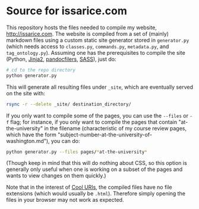 # Source for issarice.com

This repository hosts the files needed to compile my website,
<http://issarice.com>.  The website is compiled from a set of (mainly)
markdown files using a custom static site generator stored in
`generator.py` (which needs access to `classes.py`, `commands.py`,
`metadata.py`, and `tag_ontology.py`).  Assuming one has the
prerequisites to compile the site (Python,
[Jinja2](http://jinja.pocoo.org/),
[pandocfilers](https://github.com/jgm/pandocfilters/), [SASS](http://sass-lang.com/)), just
do:

~~~~bash
# cd to the repo directory
python generator.py
~~~~

This will generate all resulting files under `_site`, which are eventually
served on the site with:

```bash
rsync -r --delete _site/ destination_directory/
```

If you only want to compile some of the pages, you can use the `--files` or `-f` flag; for instance, if you only want to compile the pages that contain "at-the-university" in the filename (characteristic of my course review pages, which have the form "subject-number-at-the-university-of-washington.md"), you can do:

```bash
python generator.py --files pages/*at-the-university*
```

(Though keep in mind that this will do nothing about CSS, so this option is generally only useful when one is working on a subset of the pages and wants to view changes on them quickly.)

Note that in the interest of
[Cool URIs](http://www.w3.org/TR/cooluris/), the compiled files have no
file extensions (which would usually be `.html`).  Therefore simply
opening the files in your browser may not work as expected.
